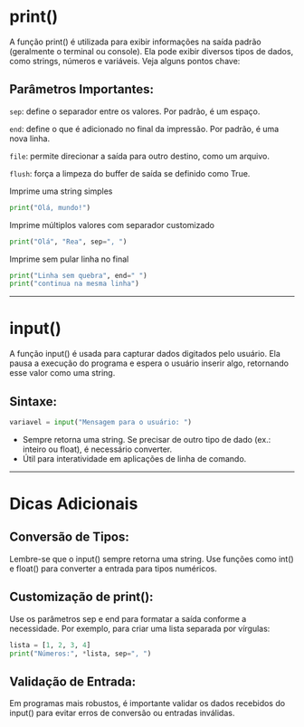 # print()

A função print() é utilizada para exibir informações na saída padrão (geralmente o terminal ou console). Ela pode exibir diversos tipos de dados, como strings, números e variáveis. Veja alguns pontos chave:

## Parâmetros Importantes:

``sep``: define o separador entre os valores. Por padrão, é um espaço.

``end``: define o que é adicionado no final da impressão. Por padrão, é uma nova linha.

``file``: permite direcionar a saída para outro destino, como um arquivo.

``flush``: força a limpeza do buffer de saída se definido como True.

Imprime uma string simples
```python
print("Olá, mundo!")
```

Imprime múltiplos valores com separador customizado
```python
print("Olá", "Rea", sep=", ")
```

Imprime sem pular linha no final
```python
print("Linha sem quebra", end=" ")
print("continua na mesma linha")
```


---

# input()

A função input() é usada para capturar dados digitados pelo usuário. Ela pausa a execução do programa e espera o usuário inserir algo, retornando esse valor como uma string.

## Sintaxe:

```python
variavel = input("Mensagem para o usuário: ")
```

- Sempre retorna uma string. Se precisar de outro tipo de dado (ex.: inteiro ou float), é necessário converter.
- Útil para interatividade em aplicações de linha de comando.

---

# Dicas Adicionais

## Conversão de Tipos:
Lembre-se que o input() sempre retorna uma string. Use funções como int() e float() para converter a entrada para tipos numéricos.

## Customização de print():
Use os parâmetros sep e end para formatar a saída conforme a necessidade. Por exemplo, para criar uma lista separada por vírgulas:

```python
lista = [1, 2, 3, 4]
print("Números:", *lista, sep=", ")
```

## Validação de Entrada:
Em programas mais robustos, é importante validar os dados recebidos do input() para evitar erros de conversão ou entradas inválidas.
